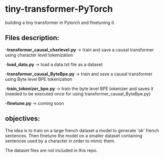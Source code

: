 # tiny-transformer-PyTorch
building a tiny transformer in Pytorch and finetuning it.


## Files description:

-**transformer_causal_charlevel.py** -> train and save a causal transformer using character level tokenization

-**load_data.py** -> load a data.txt file as a dataset

-**transformer_causal_ByteBpe.py** -> train and save a causal transformer using Byte level BPE tokenization

-**train_tokenizer_bpe.py** -> train the byte level BPE tokenizer and saves it (needed to be executed once for using transformer_causal_ByteBpe.py)

-**finetune.py** -> coming soon 


## objectives:
The idea is to train on a large french dataset a model to generate 'ok' french sentences. 
Then finetune the model on a smaller dataset containing sentences used by a character in order to mimic them.

The dataset files are not included in this repo.
